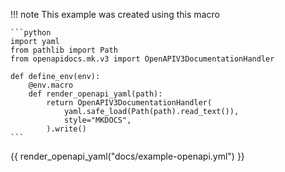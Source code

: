 
!!! note
    This example was created using this macro

    ```python
    import yaml
    from pathlib import Path
    from openapidocs.mk.v3 import OpenAPIV3DocumentationHandler

    def define_env(env):
        @env.macro
        def render_openapi_yaml(path):
            return OpenAPIV3DocumentationHandler(
                yaml.safe_load(Path(path).read_text()),
                style="MKDOCS",
            ).write()
    ```

{{ render_openapi_yaml("docs/example-openapi.yml") }}
